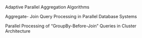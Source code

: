 Adaptive Parallel Aggregation Algorithms 

Aggregate- Join Query Processing in Parallel Database Systems

Parallel Processing of “GroupBy-Before-Join” Queries in Cluster Architecture


